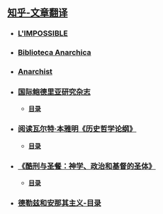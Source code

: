 ## [知乎-文章翻译](https://www.zhihu.com/people/qian-meng-chu-wang/posts)
- ### [L'IMPOSSIBLE](https://www.zhihu.com/column/c_1661491745320775680)
- ### [Biblioteca Anarchica](https://www.zhihu.com/column/c_1642827321047195648)
- ### [Anarchist](https://www.zhihu.com/column/c_1645508198965604352)
- ### [国际鲍德里亚研究杂志](https://www.zhihu.com/column/c_1647262157921271808)
  - **[目录](https://zhuanlan.zhihu.com/p/633611899)**
- ### [阅读瓦尔特·本雅明《历史哲学论纲》](https://www.zhihu.com/column/c_1661492604914003968)
  - **[目录](https://zhuanlan.zhihu.com/p/641905537)**
- ### [《酷刑与圣餐：神学、政治和基督的圣体》](https://www.zhihu.com/column/c_1690101655192936448)
  - **[目录](https://zhuanlan.zhihu.com/p/658581310)**
- ### [德勒兹和安那其主义-目录](https://zhuanlan.zhihu.com/p/654888896)
